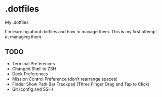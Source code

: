# .dotfiles

My .dotfiles

I'm learning about dotfiles and how to manage them. This is my first attempt at managing them.

## TODO

- Terminal Preferences
- Changed Shell to ZSH
- Dock Preferences
- Mission Control Preference (don't rearrange spaces)
- Finder Show Path Bar
  Trackpad (Three Finger Drag and Tap to Click)
- Git (config and SSH)
